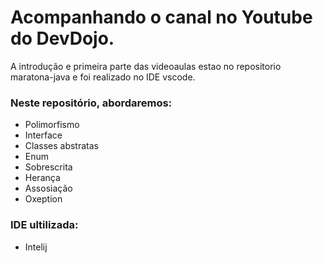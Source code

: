 # Acompanhando o canal no Youtube do DevDojo.

A introdução e primeira parte das videoaulas estao no repositorio maratona-java e foi realizado no IDE vscode.

### Neste repositório, abordaremos:

- Polimorfismo
- Interface
- Classes abstratas
- Enum
- Sobrescrita
- Herança
- Assosiação
- Oxeption

### IDE ultilizada:
- Intelij
